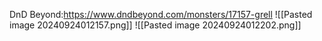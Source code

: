 DnD Beyond:https://www.dndbeyond.com/monsters/17157-grell
![[Pasted image 20240924012157.png]]
![[Pasted image 20240924012202.png]]